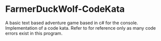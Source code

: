 # FarmerDuckWolf-CodeKata
A basic text based adventure game based in c# for the console. Implementation of a code kata.
Refer to for reference only as many code errors exist in this program. 
